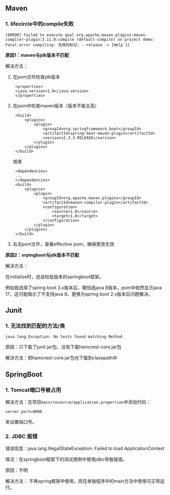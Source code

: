 ## Maven
### 1. lifecircle中的compile失败
   
    [ERROR] Failed to execute goal org.apache.maven plugins:maven-compiler-plugin:3.11.0:compile (default-compile) on project demo: Fatal error compiling: 无效的标记: --release -> [Help 1]

**原因1：maven与jdk版本不匹配**

解决方法：

1. 在pom文件检查jdk版本

        <properties>
        <java.version>1.8</java.version>
        </properties>

2. 在pom中检查maven版本（版本不能太高）

        <build>
            <plugins>
                <plugin>
                    <groupId>org.springframework.boot</groupId>
                    <artifactId>spring-boot-maven-plugin</artifactId>
                    <version>2.3.3.RELEASE</version>
                </plugin>
            </plugins>
        </build>
    或者

        <dependencies>
        ...
        </dependencies>
        <build>
            <plugins>
                <plugin>
                    <groupId>org.apache.maven.plugins</groupId>
                    <artifactId>maven-compiler-plugin</artifactId>
                    <configuration>
                        <source>1.8</source>
                        <target>1.8</target>
                    </configuration>
                </plugin>
            </plugins>
        </build>

3. 右击pom文件，查看effective pom，确保更改生效

**原因2：srpingboot与jdk版本不匹配**

解决方法：

在initialize时，选自较低版本的springboot框架。

例如我选择了spring boot 3.x版本后，哪怕选java 8版本，pom中依然显示java 17，这可能暗示了不支持java 8。更换为spring boot 2.x版本后问题解决。

## Junit
### 1. 无法找到匹配的方法/类
    java.lang.Exception: No tests found matching Method

原因：只下载了junit.jar包，没有下载hamcrest-core.jar包

解决方法：把hamcrest-core.jar包也下载到classpath中

## SpringBoot
### 1. Tomcat端口号被占用
解决方法：在项目`main/resource/application.properties`中添加代码：
````
server.port=8000
````
来设置端口号。

### 2. JDBC 报错
错误信息：java.lang.IllegalStateException: Failed to load ApplicationContext

情况：在springboot框架下的测试用例中使用jdbc导致报错。

原因：不明

解决方法： 不再spring框架中使用，而在单独程序中的main方法中使用可正常运行。
